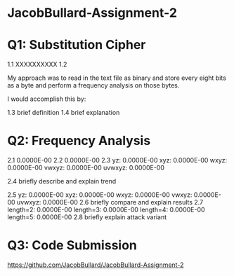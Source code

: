 # JacobBullard-Assignment-2

# Q1: Substitution Cipher
1.1 XXXXXXXXXX
1.2

My approach was to read in the text file as binary and store 
every eight bits as a byte and perform a frequency analysis 
on those bytes.

I would accomplish this by:

1.3 brief definition
1.4 brief explanation

# Q2: Frequency Analysis
2.1 0.0000E-00
2.2 0.0000E-00
2.3 
  yz: 0.0000E-00
  xyz: 0.0000E-00
  wxyz: 0.0000E-00
  vwxyz: 0.0000E-00
  uvwxyz: 0.0000E-00
  
2.4 briefly describe and explain trend


2.5 yz: 0.0000E-00
  xyz: 0.0000E-00
  wxyz: 0.0000E-00
  vwxyz: 0.0000E-00
  uvwxyz: 0.0000E-00
2.6 briefly compare and explain results
2.7 
  length=2: 0.0000E-00
  length=3: 0.0000E-00
  length=4: 0.0000E-00
  length=5: 0.0000E-00
2.8 briefly explain attack variant

# Q3: Code Submission
https://github.com/JacobBullard/JacobBullard-Assignment-2
